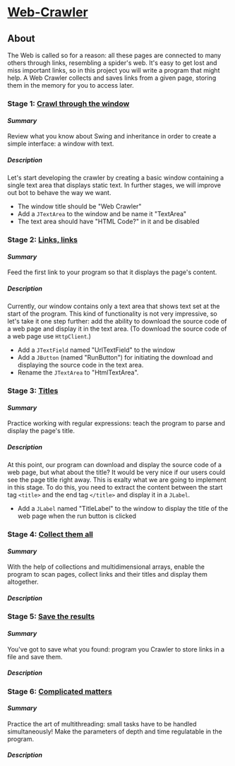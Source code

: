 # [Web-Crawler](https://hyperskill.org/projects/59)

## About

The Web is called so for a reason: all these pages are connected to many others through links, resembling a spider's
web.
It's easy to get lost and miss important links, so in this project you will write a program that might help. A Web
Crawler collects and saves links from a given page, storing them in the memory for you to access later.

### Stage 1: [Crawl through the window](https://hyperskill.org/projects/59/stages/317/implement)

#### _Summary_

Review what you know about Swing and inheritance in order to create a simple interface: a window with text.

##### _Description_

Let's start developing the crawler by creating a basic window containing a single text area that displays static
text. In further stages, we will improve out bot to behave the way we want.

- The window title should be "Web Crawler"
- Add a `JTextArea` to the window and be name it "TextArea"
- The text area should have "HTML Code?" in it and be disabled

### Stage 2: [Links, links](https://hyperskill.org/projects/59/stages/318/implement)

#### _Summary_

Feed the first link to your program so that it displays the page's content.

##### _Description_

Currently, our window contains only a text area that shows text set at the start of the program. This kind of
functionality is not very impressive, so let's take it one step further: add the ability to download the source code
of a web page and display it in the text area. (To download the source code of a web page use `HttpClient`.)

- Add a `JTextField` named "UrlTextField" to the window
- Add a `JButton` (named "RunButton") for initiating the download and displaying the source code in the text area.
- Rename the `JTextArea` to "HtmlTextArea".

### Stage 3: [Titles](https://hyperskill.org/projects/59/stages/319/implement)

#### _Summary_

Practice working with regular expressions: teach the program to parse and display the page's title.

##### _Description_

At this point, our program can download and display the source code of a web page, but what about the title? It 
would be very nice if our users could see the page title right away. This is exalty what we are going to implement 
in this stage. To do this, you need to extract the content between the start tag `<title>` and the end tag 
`</title>` and display it in a `JLabel`.

- Add a `JLabel` named "TitleLabel" to the window to display the title of the web page when the run button is clicked

### Stage 4: [Collect them all](https://hyperskill.org/projects/59/stages/320/implement)

#### _Summary_

With the help of collections and multidimensional arrays, enable the program to scan pages, collect links and their
titles and display them altogether.

##### _Description_

### Stage 5: [Save the results](https://hyperskill.org/projects/59/stages/321/implement)

#### _Summary_

You've got to save what you found: program you Crawler to store links in a file and save them.

##### _Description_

### Stage 6: [Complicated matters](https://hyperskill.org/projects/59/stages/322/implement)

#### _Summary_

Practice the art of multithreading: small tasks have to be handled simultaneously! Make the parameters of depth and
time regulatable in the program.

##### _Description_
